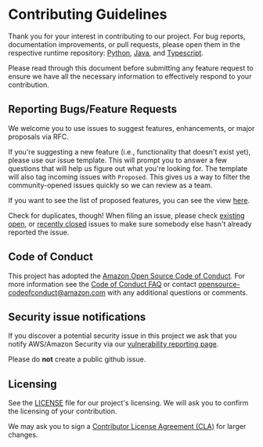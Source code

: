 # Contributing Guidelines

Thank you for your interest in contributing to our project. For bug reports, documentation improvements, or pull requests, please open them in the respective runtime repository: [Python](https://github.com/awslabs/aws-lambda-powertools-python/), [Java](https://github.com/awslabs/aws-lambda-powertools-java/), and [Typescript](https://github.com/awslabs/aws-lambda-powertools-typescript).

Please read through this document before submitting any feature request to ensure we have all the necessary information to effectively respond to your contribution.

## Reporting Bugs/Feature Requests

We welcome you to use issues to suggest features, enhancements, or major proposals via RFC.

If you're suggesting a new feature (i.e., functionality that doesn't exist yet), please use our issue template.  This will prompt you to answer a few questions that will help us figure out what you're looking for. The template will also tag incoming issues with `Proposed`.  This gives us a way to filter the community-opened issues quickly so we can review as a team.

If you want to see the list of proposed features, you can see the view [here](https://github.com/awslabs/aws-lambda-powertools-roadmap/labels/Proposed).

Check for duplicates, though! When filing an issue, please check [existing open](https://github.com/awslabs/aws-lambda-powertools-roadmap/issues), or [recently closed](https://github.com/awslabs/aws-lambda-powertools-roadmap/issues?utf8=%E2%9C%93&q=is%3Aissue%20is%3Aclosed%20) issues to make sure somebody else hasn't already reported the issue. 


## Code of Conduct

This project has adopted the [Amazon Open Source Code of Conduct](https://aws.github.io/code-of-conduct). For more information see the [Code of Conduct FAQ](https://aws.github.io/code-of-conduct-faq) or contact opensource-codeofconduct@amazon.com with any additional questions or comments.

## Security issue notifications

If you discover a potential security issue in this project we ask that you notify AWS/Amazon Security via our [vulnerability reporting page](http://aws.amazon.com/security/vulnerability-reporting/). 

Please do **not** create a public github issue.

## Licensing

See the [LICENSE](https://github.com/awslabs/aws-lambda-powertools-roadmap/blob/main/LICENSE) file for our project's licensing. We will ask you to confirm the licensing of your contribution.

We may ask you to sign a [Contributor License Agreement (CLA)](http://en.wikipedia.org/wiki/Contributor_License_Agreement) for larger changes.
